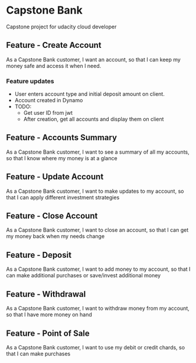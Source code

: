 # Capstone Bank
Capstone project for udacity cloud developer

## Feature - Create Account
As a Capstone Bank customer, I want an account, so that I can keep my money safe and access it when I need.

### Feature updates
- User enters account type and initial deposit amount on client.
- Account created in Dynamo
- TODO:
    - Get user ID from jwt
    - After creation, get all accounts and display them on client

## Feature - Accounts Summary
As a Capstone Bank customer, I want to see a summary of all my accounts, so that I know where my money is at a glance
## Feature - Update Account
As a Capstone Bank customer, I want to make updates to my account, so that I can apply different investment strategies

## Feature - Close Account
As a Capstone Bank customer, I want to close an account, so that I can get my money back when my needs change

## Feature - Deposit
As a Capstone Bank customer, I want to add money to my account, so that I can make additional purchases or save/invest additional money

## Feature - Withdrawal
As a Capstone Bank customer, I want to withdraw money from my account, so that I have more money on hand

## Feature - Point of Sale
As a Capstone Bank customer, I want to use my debit or credit chards, so that I can make purchases
